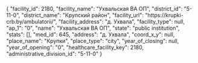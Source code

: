 {
    "facility_id": 2180,
    "facility_name": "Ухвальская ВА ОП",
    "district_id": "5-11-0",
    "district_name": "Крупский район",
    "facility_url": "https:\/\/krupki-crb.by\/ambulatorii\/",
    "facility_address": "д. Ухвала",
    "facility_type": null,
    "ap_1": "0",
    "name": "Ухвальская ВА ОП",
    "state": "public institution",
    "stats": [],
    "med_id": 645,
    "address": "д. Ухвала",
    "coord_x_y": null,
    "place_name": "Крупки",
    "place_type": "city",
    "year_of_closing": null,
    "year_of_opening": "0",
    "healthcare_facility_key": 2180,
    "administrative_division_id": "5-11-0"
}